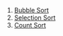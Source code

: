 1. [Bubble Sort](./Bubble%20Sort/)
2. [Selection Sort](./Selection%20Sort/)
3. [Count Sort](./Count%20Sort/)
